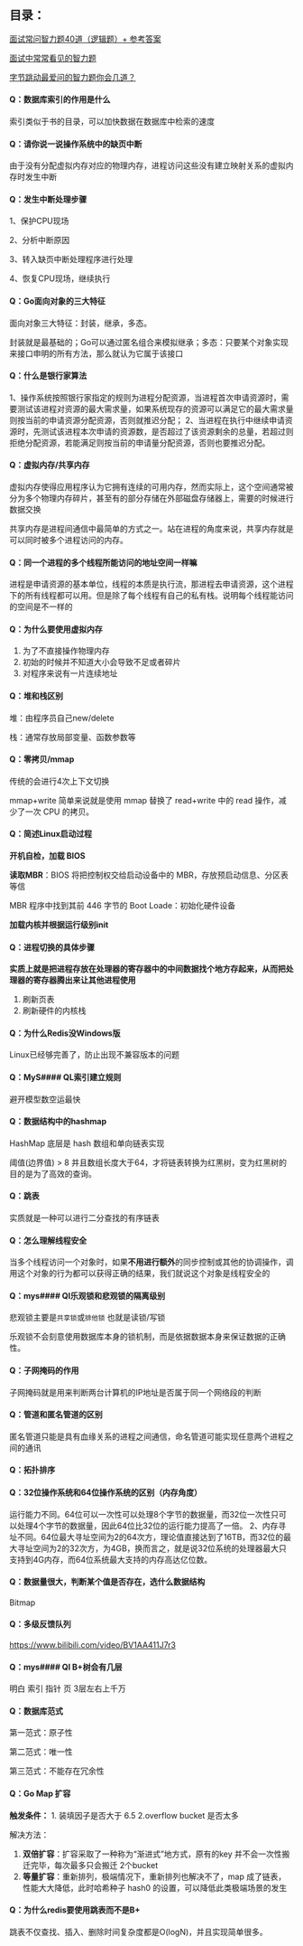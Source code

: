 ##  目录：

[面试常问智力题40道（逻辑题）+ 参考答案](https://www.nowcoder.com/discuss/526897)

[面试中常常看见的智力题](https://www.nowcoder.com/discuss/262595)

[字节跳动最爱问的智力题你会几道？](https://juejin.cn/post/6991298043261911071)

#### Q：数据库索引的作用是什么

索引类似于书的目录，可以加快数据在数据库中检索的速度

#### Q：请你说一说操作系统中的缺页中断

由于没有分配虚拟内存对应的物理内存，进程访问这些没有建立映射关系的虚拟内存时发生中断

#### Q：发生中断处理步骤

1、保护CPU现场

2、分析中断原因

3、转入缺页中断处理程序进行处理

4、恢复CPU现场，继续执行

#### Q：Go面向对象的三大特征

面向对象三大特征：封装，继承，多态。

封装就是最基础的；Go可以通过匿名组合来模拟继承；多态：只要某个对象实现来接口申明的所有方法，那么就认为它属于该接口

#### Q：什么是银行家算法

1、操作系统按照银行家指定的规则为进程分配资源，当进程首次申请资源时，需要测试该进程对资源的最大需求量，如果系统现存的资源可以满足它的最大需求量则按当前的申请资源分配资源，否则就推迟分配；
2、当进程在执行中继续申请资源时，先测试该进程本次申请的资源数，是否超过了该资源剩余的总量，若超过则拒绝分配资源，若能满足则按当前的申请量分配资源，否则也要推迟分配。

#### Q：虚拟内存/共享内存

虚拟内存使得应用程序认为它拥有连续的可用内存，然而实际上，这个空间通常被分为多个物理内存碎片，甚至有的部分存储在外部磁盘存储器上，需要的时候进行数据交换

共享内存是进程间通信中最简单的方式之一。站在进程的角度来说，共享内存就是可以同时被多个进程访问的内存。

#### Q：同一个进程的多个线程所能访问的地址空间一样嘛

进程是申请资源的基本单位，线程的本质是执行流，那进程去申请资源，这个进程下的所有线程都可以用。但是除了每个线程有自己的私有栈。说明每个线程能访问的空间是不一样的
#### Q：为什么要使用虚拟内存

1. 为了不直接操作物理内存
2. 初始的时候并不知道大小会导致不足或者碎片
3. 对程序来说有一片连续地址

#### Q：堆和栈区别

堆：由程序员自己new/delete

栈：通常存放局部变量、函数参数等

#### Q：零拷贝/mmap

传统的会进行4次上下文切换

mmap+write 简单来说就是使用 mmap 替换了 read+write 中的 read 操作，减少了一次 CPU 的拷贝。

#### Q：简述Linux启动过程

**开机自检，加载 BIOS**

**读取MBR**：BIOS 将把控制权交给启动设备中的 MBR，存放预启动信息、分区表等信

MBR 程序中找到其前 446 字节的 Boot Loade：初始化硬件设备

**加载内核并根据运行级别init**

#### Q：进程切换的具体步骤

**实质上就是把进程存放在处理器的寄存器中的中间数据找个地方存起来，从而把处理器的寄存器腾出来让其他进程使用**

1. 刷新页表
2. 刷新硬件的内核栈

#### Q：为什么Redis没Windows版

Linux已经够完善了，防止出现不兼容版本的问题

#### Q：MyS#### QL索引建立规则

避开模型数空运最快

#### Q：数据结构中的hashmap

HashMap 底层是 hash 数组和单向链表实现

阈值(边界值) > 8 并且数组长度大于64，才将链表转换为红黑树，变为红黑树的目的是为了高效的查询。

#### Q：跳表

实质就是一种可以进行二分查找的有序链表

#### Q：怎么理解线程安全

当多个线程访问一个对象时，如果**不用进行额外**的同步控制或其他的协调操作，调用这个对象的行为都可以获得正确的结果，我们就说这个对象是线程安全的

#### Q：mys#### Ql乐观锁和悲观锁的隔离级别

悲观锁主要是`共享锁`或`排他锁` 也就是读锁/写锁

乐观锁不会刻意使用数据库本身的锁机制，而是依据数据本身来保证数据的正确性。

#### Q：子网掩码的作用

子网掩码就是用来判断两台计算机的IP地址是否属于同一个网络段的判断

#### Q：管道和匿名管道的区别

匿名管道只能是具有血缘关系的进程之间通信，命名管道可能实现任意两个进程之间的通讯

#### Q：拓扑排序

#### Q：32位操作系统和64位操作系统的区别（内存角度）

运行能力不同。64位可以一次性可以处理8个字节的数据量，而32位一次性只可以处理4个字节的数据量，因此64位比32位的运行能力提高了一倍。
 2、内存寻址不同。64位最大寻址空间为2的64次方，理论值直接达到了16TB，而32位的最大寻址空间为2的32次方，为4GB，换而言之，就是说32位系统的处理器最大只支持到4G内存，而64位系统最大支持的内存高达亿位数。

#### Q：数据量很大，判断某个值是否存在，选什么数据结构

Bitmap

#### Q：多级反馈队列

https://www.bilibili.com/video/BV1AA411J7r3

#### Q：mys#### Ql B+树会有几层

明白 索引 指针 页 3层左右上千万

#### Q：数据库范式

第一范式：原子性

第二范式：唯一性

第三范式：不能存在冗余性

#### Q：Go Map 扩容

**触发条件：** 1. 装填因子是否大于 6.5  2.overflow bucket 是否太多

解决方法：

1. **双倍扩容**：扩容采取了一种称为“渐进式”地方式，原有的key 并不会一次性搬迁完毕，每次最多只会搬迁 2个bucket
2. **等量扩容**：重新排列，极端情况下，重新排列也解决不了，map 成了链表，性能大大降低，此时哈希种子 hash0 的设置，可以降低此类极端场景的发生

#### Q：为什么redis要使用跳表而不是B+

跳表不仅查找、插入、删除时间复杂度都是O(logN)，并且实现简单很多。